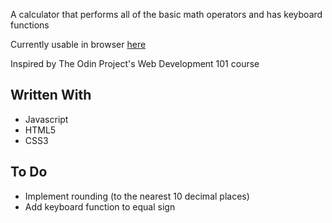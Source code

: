 A calculator that performs all of the basic math operators and has keyboard functions

Currently usable in browser [here](https://jennie-n.github.io/calculator)

Inspired by The Odin Project's Web Development 101 course

## Written With
- Javascript
- HTML5
- CSS3

## To Do
- Implement rounding (to the nearest 10 decimal places)
- Add keyboard function to equal sign